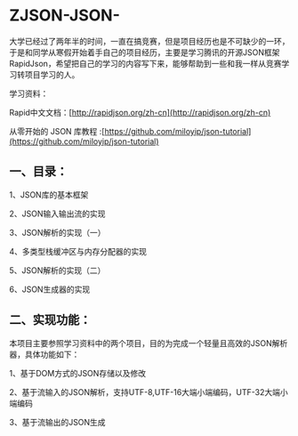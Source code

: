 # ZJSON-JSON-
大学已经过了两年半的时间，一直在搞竞赛，但是项目经历也是不可缺少的一环，于是和同学从寒假开始着手自己的项目经历，主要是学习腾讯的开源JSON框架RapidJson，希望把自己的学习的内容写下来，能够帮助到一些和我一样从竞赛学习转项目学习的人。

学习资料：

Rapid中文文档：[http://rapidjson.org/zh-cn](http://rapidjson.org/zh-cn)

从零开始的 JSON 库教程 :[https://github.com/miloyip/json-tutorial](https://github.com/miloyip/json-tutorial)

## 一、目录：
1、JSON库的基本框架

2、JSON输入输出流的实现

3、JSON解析的实现（一）

4、多类型栈缓冲区与内存分配器的实现

5、JSON解析的实现（二）

6、JSON生成器的实现 

## 二、实现功能：

本项目主要参照学习资料中的两个项目，目的为完成一个轻量且高效的JSON解析器，具体功能如下：

1、基于DOM方式的JSON存储以及修改

2、基于流输入的JSON解析，支持UTF-8,UTF-16大端小端编码，UTF-32大端小端编码

3、基于流输出的JSON生成

